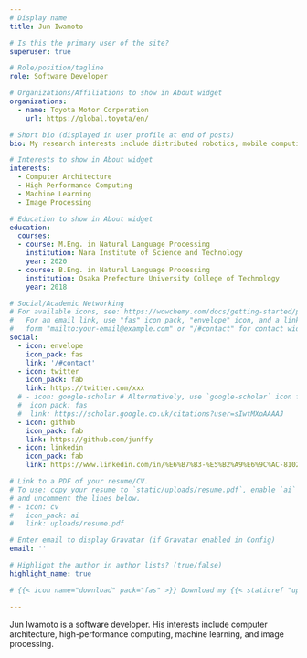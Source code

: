 ```yaml
---
# Display name
title: Jun Iwamoto

# Is this the primary user of the site?
superuser: true

# Role/position/tagline
role: Software Developer

# Organizations/Affiliations to show in About widget
organizations:
  - name: Toyota Motor Corporation
    url: https://global.toyota/en/

# Short bio (displayed in user profile at end of posts)
bio: My research interests include distributed robotics, mobile computing and programmable matter.

# Interests to show in About widget
interests:
  - Computer Architecture
  - High Performance Computing
  - Machine Learning
  - Image Processing

# Education to show in About widget
education:
  courses:
  - course: M.Eng. in Natural Language Processing
    institution: Nara Institute of Science and Technology
    year: 2020
  - course: B.Eng. in Natural Language Processing
    institution: Osaka Prefecture University College of Technology
    year: 2018

# Social/Academic Networking
# For available icons, see: https://wowchemy.com/docs/getting-started/page-builder/#icons
#   For an email link, use "fas" icon pack, "envelope" icon, and a link in the
#   form "mailto:your-email@example.com" or "/#contact" for contact widget.
social:
  - icon: envelope
    icon_pack: fas
    link: '/#contact'
  - icon: twitter
    icon_pack: fab
    link: https://twitter.com/xxx
  # - icon: google-scholar # Alternatively, use `google-scholar` icon from `ai` icon pack
  #  icon_pack: fas
  #  link: https://scholar.google.co.uk/citations?user=sIwtMXoAAAAJ
  - icon: github
    icon_pack: fab
    link: https://github.com/junffy
  - icon: linkedin
    icon_pack: fab
    link: https://www.linkedin.com/in/%E6%B7%B3-%E5%B2%A9%E6%9C%AC-810238240/

# Link to a PDF of your resume/CV.
# To use: copy your resume to `static/uploads/resume.pdf`, enable `ai` icons in `params.toml`,
# and uncomment the lines below.
# - icon: cv
#   icon_pack: ai
#   link: uploads/resume.pdf

# Enter email to display Gravatar (if Gravatar enabled in Config)
email: ''

# Highlight the author in author lists? (true/false)
highlight_name: true

# {{< icon name="download" pack="fas" >}} Download my {{< staticref "uploads/demo_resume.pdf" "newtab" >}}resumé{{< /staticref >}}.

---
```

Jun Iwamoto is a software developer. His interests include computer architecture, high-performance computing, machine learning, and image processing.

